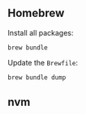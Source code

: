 ## Homebrew

Install all packages:

```shell
brew bundle
```

Update the `Brewfile`:

```shell
brew bundle dump
```

## nvm
